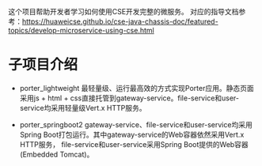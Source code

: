 这个项目帮助开发者学习如何使用CSE开发完整的微服务。 对应的指导文档参考：https://huaweicse.github.io/cse-java-chassis-doc/featured-topics/develop-microservice-using-cse.html

# 子项目介绍

* porter_lightweight
最轻量级、运行最高效的方式实现Porter应用。静态页面采用js + html + css直接托管到gateway-service。file-service和user-service均采用轻量级Vert.x HTTP服务。

* porter_springboot2
gateway-service、file-service和user-service均采用Spring Boot打包运行。其中gateway-service的Web容器依然采用Vert.x HTTP服务， file-service和user-service采用Spring Boot提供的Web容器(Embedded Tomcat)。 


